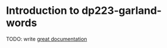 # Introduction to dp223-garland-words

TODO: write [great documentation](http://jacobian.org/writing/what-to-write/)

